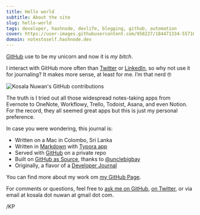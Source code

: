 ```yaml
---
title: Hello world
subtitle: About the site
slug: hello-world
tags: developer, hashnode, devlife, blogging, github, automation
cover: https://user-images.githubusercontent.com/958227/184471334-5571641a-3519-4e87-91e8-c6a65f0ef75d.png?auto=compress
domain: notestoself.hashnode.dev
---
```


[GitHub](https://github.com/) use to be my unicorn and now it is _my bitch_.

I interact with GitHub more often than [Twitter](https://twitter.com/kosalanuwan) or [LinkedIn](https://www.linkedin.com/in/kosalanuwan), so why not use it for journaling? It makes more sense, at least for me. I’m that nerd 🤓



![Kosala Nuwan's GitHub contributions](https://ghchart.rshah.org/AF0000/kosalanuwan?auto=compress)



The truth is I tried out all those widespread notes-taking apps from Evernote to OneNote, Workflowy, Trello, Todoist, Asana, and even Notion. For the record, they all seemed great apps but this is just my personal preference.

In case you were wondering, this journal is:

- Written on a Mac in Colombo, Sri Lanka
- Written in [Markdown](https://support.hashnode.com/docs/markdown-guidelines) with [Typora app](https://www.typora.io/)
- Served with [GitHub](https://github.com/kosalanuwan) on a private repo
- Built on [GitHub as Source](https://townhall.hashnode.com/start-using-github-to-publish-articles-on-hashnode), thanks to [@unclebigbay](https://hashnode.com/@unclebigbay)
- Originally, a flavor of a [Developer Journal](https://opensource.com/article/19/4/what-developer-journal)

You can find more about my work om [my GitHub Page](https://notestoself.hashnode.dev/opensource/).

For comments or questions, feel free to [ask me on GitHub](https://notestoself.hashnode.dev/ama), [on Twitter](https://twitter.com/kosalanuwan), or via email at kosala dot nuwan at gmail dot com.

/KP
